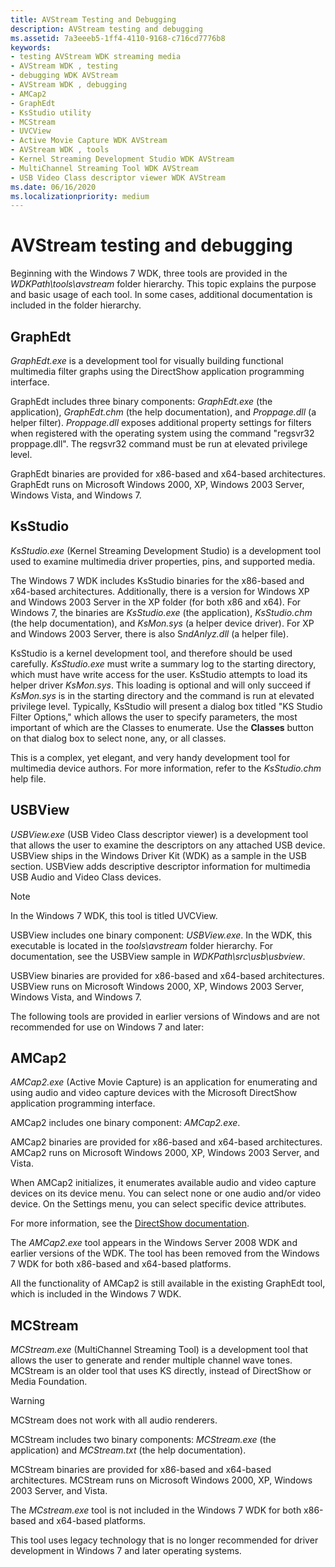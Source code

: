 ```yaml
---
title: AVStream Testing and Debugging
description: AVStream testing and debugging
ms.assetid: 7a3eeeb5-1ff4-4110-9168-c716cd7776b8
keywords:
- testing AVStream WDK streaming media
- AVStream WDK , testing
- debugging WDK AVStream
- AVStream WDK , debugging
- AMCap2
- GraphEdt
- KsStudio utility
- MCStream
- UVCView
- Active Movie Capture WDK AVStream
- AVStream WDK , tools
- Kernel Streaming Development Studio WDK AVStream
- MultiChannel Streaming Tool WDK AVStream
- USB Video Class descriptor viewer WDK AVStream
ms.date: 06/16/2020
ms.localizationpriority: medium
---
```


# AVStream testing and debugging

Beginning with the Windows 7 WDK, three tools are provided in the *WDKPath\\tools\\avstream* folder hierarchy. This topic explains the purpose and basic usage of each tool. In some cases, additional documentation is included in the folder hierarchy.

## GraphEdt

*GraphEdt.exe* is a development tool for visually building functional multimedia filter graphs using the DirectShow application programming interface.

GraphEdt includes three binary components: *GraphEdt.exe* (the application), *GraphEdt.chm* (the help documentation), and *Proppage.dll* (a helper filter). *Proppage.dll* exposes additional property settings for filters when registered with the operating system using the command "regsvr32 proppage.dll". The regsvr32 command must be run at elevated privilege level.

GraphEdt binaries are provided for x86-based and x64-based architectures. GraphEdt runs on Microsoft Windows 2000, XP, Windows 2003 Server, Windows Vista, and Windows 7.

## KsStudio

*KsStudio.exe* (Kernel Streaming Development Studio) is a development tool used to examine multimedia driver properties, pins, and supported media.

The Windows 7 WDK includes KsStudio binaries for the x86-based and x64-based architectures. Additionally, there is a version for Windows XP and Windows 2003 Server in the XP folder (for both x86 and x64). For Windows 7, the binaries are *KsStudio.exe* (the application), *KsStudio.chm* (the help documentation), and *KsMon.sys* (a helper device driver). For XP and Windows 2003 Server, there is also S*ndAnlyz.dll* (a helper file).

KsStudio is a kernel development tool, and therefore should be used carefully. *KsStudio.exe* must write a summary log to the starting directory, which must have write access for the user. KsStudio attempts to load its helper driver *KsMon.sys*. This loading is optional and will only succeed if *KsMon.sys* is in the starting directory and the command is run at elevated privilege level. Typically, KsStudio will present a dialog box titled "KS Studio Filter Options," which allows the user to specify parameters, the most important of which are the Classes to enumerate. Use the **Classes** button on that dialog box to select none, any, or all classes.

This is a complex, yet elegant, and very handy development tool for multimedia device authors. For more information, refer to the *KsStudio.chm* help file.

## USBView

*USBView.exe* (USB Video Class descriptor viewer) is a development tool that allows the user to examine the descriptors on any attached USB device. USBView ships in the Windows Driver Kit (WDK) as a sample in the USB section. USBView adds descriptive descriptor information for multimedia USB Audio and Video Class devices.

> [!NOTE]
> In the Windows 7 WDK, this tool is titled UVCView.

USBView includes one binary component: *USBView.exe*. In the WDK, this executable is located in the *tools\\avstream* folder hierarchy. For documentation, see the USBView sample in *WDKPath\\src\\usb\\usbview*.

USBView binaries are provided for x86-based and x64-based architectures. USBView runs on Microsoft Windows 2000, XP, Windows 2003 Server, Windows Vista, and Windows 7.

The following tools are provided in earlier versions of Windows and are not recommended for use on Windows 7 and later:

## AMCap2

*AMCap2.exe* (Active Movie Capture) is an application for enumerating and using audio and video capture devices with the Microsoft DirectShow application programming interface.

AMCap2 includes one binary component: *AMCap2.exe*.

AMCap2 binaries are provided for x86-based and x64-based architectures. AMCap2 runs on Microsoft Windows 2000, XP, Windows 2003 Server, and Vista.

When AMCap2 initializes, it enumerates available audio and video capture devices on its device menu. You can select none or one audio and/or video device. On the Settings menu, you can select specific device attributes.

For more information, see the [DirectShow documentation](/previous-versions//ms783323(v=vs.85)).

The *AMCap2.exe* tool appears in the Windows Server 2008 WDK and earlier versions of the WDK. The tool has been removed from the Windows 7 WDK for both x86-based and x64-based platforms.

All the functionality of AMCap2 is still available in the existing GraphEdt tool, which is included in the Windows 7 WDK.

## MCStream

*MCStream.exe* (MultiChannel Streaming Tool) is a development tool that allows the user to generate and render multiple channel wave tones. MCStream is an older tool that uses KS directly, instead of DirectShow or Media Foundation.

> [!WARNING]
> MCStream does not work with all audio renderers.

MCStream includes two binary components: *MCStream.exe* (the application) and *MCStream.txt* (the help documentation).

MCStream binaries are provided for x86-based and x64-based architectures. MCStream runs on Microsoft Windows 2000, XP, Windows 2003 Server, and Vista.

The *MCstream.exe* tool is not included in the Windows 7 WDK for both x86-based and x64-based platforms.

This tool uses legacy technology that is no longer recommended for driver development in Windows 7 and later operating systems.